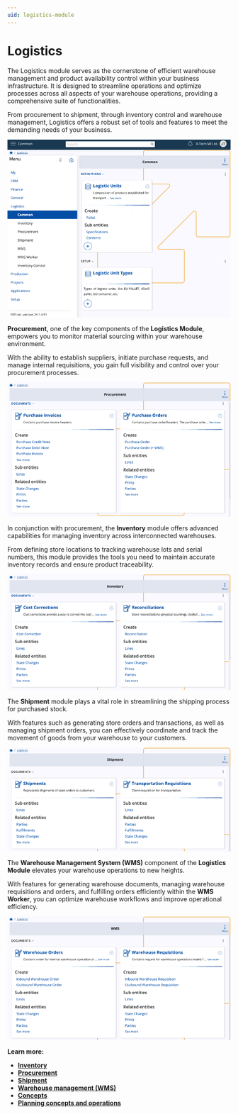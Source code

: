 ```yaml
---
uid: logistics-module
---
```


# Logistics

The Logistics module serves as the cornerstone of efficient warehouse management and product availability control within your business infrastructure. It is designed to streamline operations and optimize processes across all aspects of your warehouse operations, providing a comprehensive suite of functionalities.

From procurement to shipment, through inventory control and warehouse management, Logistics offers a robust set of tools and features to meet the demanding needs of your business.

![picture](pictures/log_finoverview.png)

**Procurement**, one of the key components of the **Logistics Module**, empowers you to monitor material sourcing within your warehouse environment.

With the ability to establish suppliers, initiate purchase requests, and manage internal requisitions, you gain full visibility and control over your procurement processes.

![picture](pictures/proc_overviewnew.png)

In conjunction with procurement, the **Inventory** module offers advanced capabilities for managing inventory across interconnected warehouses.

From defining store locations to tracking warehouse lots and serial numbers, this module provides the tools you need to maintain accurate inventory records and ensure product traceability.

![picture](pictures/inv_overviewnew.png)

The **Shipment** module plays a vital role in streamlining the shipping process for purchased stock. 

With features such as generating store orders and transactions, as well as managing shipment orders, you can effectively coordinate and track the movement of goods from your warehouse to your customers.

![picture](pictures/ship_overviewnew.png)

The **Warehouse Management System (WMS)** component of the **Logistics Module** elevates your warehouse operations to new heights. 

With features for generating warehouse documents, managing warehouse requisitions and orders, and fulfilling orders efficiently within the **WMS Worker**, you can optimize warehouse workflows and improve operational efficiency.

![picture](pictures/wms_overviewnew.png)

**Learn more:**

- **[Inventory](https://docs.erp.net/tech/modules/logistics/inventory/index.html?q=Inventory)**
- **[Procurement](https://docs.erp.net/tech/modules/logistics/procurement/index.html?q=Procurement)**
- **[Shipment](shipment/index.md)**
- **[Warehouse management (WMS)](https://docs.erp.net/tech/modules/logistics/wms/index.html?q=Warehouse%20management%20(WMS))**
- **[Concepts](https://docs.erp.net/tech/modules/logistics/concepts/index.html?q=Common%20concepts)**
- **[Planning concepts and operations](https://docs.erp.net/tech/modules/logistics/planning/index.html?q=Planning)**

